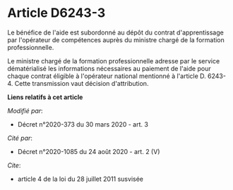 # Article D6243-3

Le bénéfice de l'aide est subordonné au dépôt du contrat d'apprentissage par l'opérateur de compétences auprès du ministre
chargé de la formation professionnelle.

Le ministre chargé de la formation professionnelle adresse par le service dématérialisé les informations nécessaires au
paiement de l'aide pour chaque contrat éligible à l'opérateur national mentionné à l'article D. 6243-4. Cette transmission
vaut décision d'attribution.

**Liens relatifs à cet article**

_Modifié par_:

  - Décret n°2020-373 du 30 mars 2020 - art. 3

_Cité par_:

  - Décret n°2020-1085 du 24 août 2020 - art. 2 (V)

_Cite_:

  - article 4 de la loi du 28 juillet 2011 susvisée
